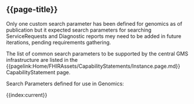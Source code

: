 ## {{page-title}}

Only one custom search parameter has been defined for genomics as of publication but it expected search parameters for searching ServiceRequests and Diagnostic reports mey need to be added in future iterations, pending requirements gathering.

The list of common search parameters to be supported by the central GMS infrastructure are listed in the {{pagelink:Home/FHIRAssets/CapabilityStatements/Instance.page.md}} CapabilityStatement page.

Search Parameters defined for use in Genomics: 
<!--
@```
from
	SearchParameter
select
	name, id, kind, description
order by
  name
```
-->
{{index:current}}
